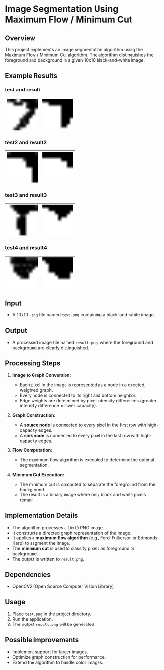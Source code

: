 # Image Segmentation Using Maximum Flow / Minimum Cut

## Overview
This project implements an image segmentation algorithm using the Maximum Flow / Minimum Cut algorithm. The algorithm distinguishes the foreground and background in a given 10x10 black-and-white image.

## Example Results

### test and result
| <img src="test.png" width="100" /> | <img src="result.png" width="100" /> |
|-----------------------------------|-------------------------------------|

### test2 and result2
| <img src="test2.png" width="100" /> | <img src="result2.png" width="100" /> |
|-----------------------------------|-------------------------------------|

### test3 and result3
| <img src="test3.png" width="100" /> | <img src="result3.png" width="100" /> |
|-----------------------------------|-------------------------------------|

### test4 and result4
| <img src="test4.png" width="100" /> | <img src="result4.png" width="100" /> |
|-----------------------------------|-------------------------------------|

## Input
- A 10x10 `.png` file named `test.png` containing a black-and-white image.

## Output
- A processed image file named `result.png`, where the foreground and background are clearly distinguished.

## Processing Steps
1. **Image to Graph Conversion:**
   - Each pixel in the image is represented as a node in a directed, weighted graph.
   - Every node is connected to its right and bottom neighbor.
   - Edge weights are determined by pixel intensity differences (greater intensity difference = lower capacity).

2. **Graph Construction:**
   - A **source node** is connected to every pixel in the first row with high-capacity edges.
   - A **sink node** is connected to every pixel in the last row with high-capacity edges.

3. **Flow Computation:**
   - The maximum flow algorithm is executed to determine the optimal segmentation.

4. **Minimum Cut Execution:**
   - The minimum cut is computed to separate the foreground from the background.
   - The result is a binary image where only black and white pixels remain.

## Implementation Details
- The algorithm processes a `10x10` PNG image.
- It constructs a directed graph representation of the image.
- It applies a **maximum flow algorithm** (e.g., Ford-Fulkerson or Edmonds-Karp) to segment the image.
- The **minimum cut** is used to classify pixels as foreground or background.
- The output is written to `result.png`.

## Dependencies
- OpenCV2 (Open Source Computer Vision Library)

## Usage
1. Place `test.png` in the project directory.
2. Run the application.
3. The output `result.png` will be generated.

## Possible improvements
- Implement support for larger images.
- Optimize graph construction for performance.
- Extend the algorithm to handle color images.
